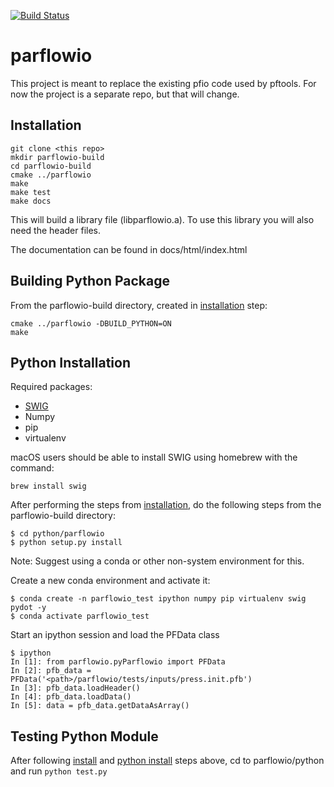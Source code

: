 [![Build Status](https://travis-ci.com/hydroframe/parflowio.svg?branch=master)](https://travis-ci.com/hydroframe/parflowio)

# parflowio
This project is meant to replace the existing pfio code used by pftools.
For now the project is a separate repo, but that will change.

## Installation
    git clone <this repo>    
    mkdir parflowio-build
    cd parflowio-build
    cmake ../parflowio
    make
    make test
    make docs
    
This will build a library file (libparflowio.a). To use this library you will also need the header files.

The documentation can be found in docs/html/index.html


## Building Python Package

From the parflowio-build directory, created in [installation](#Installation) step:
```
cmake ../parflowio -DBUILD_PYTHON=ON
make
```

## Python Installation
Required packages:

* [SWIG](http://www.swig.org/)
* Numpy
* pip
* virtualenv

macOS users should be able to install SWIG using homebrew with the command:
```
brew install swig
```

After performing the steps from [installation](#Installation), do the following steps from the parflowio-build
 directory:
```
$ cd python/parflowio
$ python setup.py install
```

Note: Suggest using a conda or other non-system environment for this. 

Create a new conda environment and activate it:

```
$ conda create -n parflowio_test ipython numpy pip virtualenv swig pydot -y
$ conda activate parflowio_test
```

Start an ipython session and load the PFData class
```
$ ipython
In [1]: from parflowio.pyParflowio import PFData
In [2]: pfb_data = PFData('<path>/parflowio/tests/inputs/press.init.pfb')
In [3]: pfb_data.loadHeader()
In [4]: pfb_data.loadData()
In [5]: data = pfb_data.getDataAsArray()
```

## Testing Python Module

After following [install](#Installation) and [python install](#Python-Installation) steps above, cd to
parflowio/python and run `python test.py` 